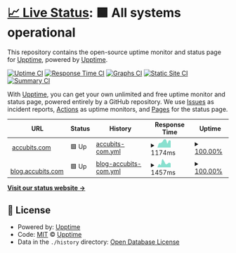 # [📈 Live Status](https://demo.upptime.js.org): <!--live status--> **🟩 All systems operational**

This repository contains the open-source uptime monitor and status page for [Upptime](https://upptime.js.org), powered by [Upptime](https://github.com/upptime/upptime).

[![Uptime CI](https://github.com/accubits-nightswatch/upptime/workflows/Uptime%20CI/badge.svg)](https://github.com/accubits-nightswatch/upptime/actions?query=workflow%3A%22Uptime+CI%22)
[![Response Time CI](https://github.com/accubits-nightswatch/upptime/workflows/Response%20Time%20CI/badge.svg)](https://github.com/accubits-nightswatch/upptime/actions?query=workflow%3A%22Response+Time+CI%22)
[![Graphs CI](https://github.com/accubits-nightswatch/upptime/workflows/Graphs%20CI/badge.svg)](https://github.com/accubits-nightswatch/upptime/actions?query=workflow%3A%22Graphs+CI%22)
[![Static Site CI](https://github.com/accubits-nightswatch/upptime/workflows/Static%20Site%20CI/badge.svg)](https://github.com/accubits-nightswatch/upptime/actions?query=workflow%3A%22Static+Site+CI%22)
[![Summary CI](https://github.com/accubits-nightswatch/upptime/workflows/Summary%20CI/badge.svg)](https://github.com/accubits-nightswatch/upptime/actions?query=workflow%3A%22Summary+CI%22)

With [Upptime](https://upptime.js.org), you can get your own unlimited and free uptime monitor and status page, powered entirely by a GitHub repository. We use [Issues](https://github.com/upptime/upptime/issues) as incident reports, [Actions](https://github.com/accubits-nightswatch/upptime/actions) as uptime monitors, and [Pages](https://demo.upptime.js.org) for the status page.

<!--start: status pages-->
<!-- This summary is generated by Upptime (https://github.com/upptime/upptime) -->
<!-- Do not edit this manually, your changes will be overwritten -->
<!-- prettier-ignore -->
| URL | Status | History | Response Time | Uptime |
| --- | ------ | ------- | ------------- | ------ |
| <img alt="" src="https://icons.duckduckgo.com/ip3/accubits.com.ico" height="13"> [accubits.com](https://accubits.com) | 🟩 Up | [accubits-com.yml](https://github.com/accubits-nightswatch/upptime/commits/HEAD/history/accubits-com.yml) | <details><summary><img alt="Response time graph" src="./graphs/accubits-com/response-time-week.png" height="20"> 1174ms</summary><br><a href="https://accubits-nightswatch.github.io/upptime/history/accubits-com"><img alt="Response time 1450" src="https://img.shields.io/endpoint?url=https%3A%2F%2Fraw.githubusercontent.com%2Faccubits-nightswatch%2Fupptime%2FHEAD%2Fapi%2Faccubits-com%2Fresponse-time.json"></a><br><a href="https://accubits-nightswatch.github.io/upptime/history/accubits-com"><img alt="24-hour response time 1371" src="https://img.shields.io/endpoint?url=https%3A%2F%2Fraw.githubusercontent.com%2Faccubits-nightswatch%2Fupptime%2FHEAD%2Fapi%2Faccubits-com%2Fresponse-time-day.json"></a><br><a href="https://accubits-nightswatch.github.io/upptime/history/accubits-com"><img alt="7-day response time 1174" src="https://img.shields.io/endpoint?url=https%3A%2F%2Fraw.githubusercontent.com%2Faccubits-nightswatch%2Fupptime%2FHEAD%2Fapi%2Faccubits-com%2Fresponse-time-week.json"></a><br><a href="https://accubits-nightswatch.github.io/upptime/history/accubits-com"><img alt="30-day response time 1145" src="https://img.shields.io/endpoint?url=https%3A%2F%2Fraw.githubusercontent.com%2Faccubits-nightswatch%2Fupptime%2FHEAD%2Fapi%2Faccubits-com%2Fresponse-time-month.json"></a><br><a href="https://accubits-nightswatch.github.io/upptime/history/accubits-com"><img alt="1-year response time 1450" src="https://img.shields.io/endpoint?url=https%3A%2F%2Fraw.githubusercontent.com%2Faccubits-nightswatch%2Fupptime%2FHEAD%2Fapi%2Faccubits-com%2Fresponse-time-year.json"></a></details> | <details><summary><a href="https://accubits-nightswatch.github.io/upptime/history/accubits-com">100.00%</a></summary><a href="https://accubits-nightswatch.github.io/upptime/history/accubits-com"><img alt="All-time uptime 99.99%" src="https://img.shields.io/endpoint?url=https%3A%2F%2Fraw.githubusercontent.com%2Faccubits-nightswatch%2Fupptime%2FHEAD%2Fapi%2Faccubits-com%2Fuptime.json"></a><br><a href="https://accubits-nightswatch.github.io/upptime/history/accubits-com"><img alt="24-hour uptime 100.00%" src="https://img.shields.io/endpoint?url=https%3A%2F%2Fraw.githubusercontent.com%2Faccubits-nightswatch%2Fupptime%2FHEAD%2Fapi%2Faccubits-com%2Fuptime-day.json"></a><br><a href="https://accubits-nightswatch.github.io/upptime/history/accubits-com"><img alt="7-day uptime 100.00%" src="https://img.shields.io/endpoint?url=https%3A%2F%2Fraw.githubusercontent.com%2Faccubits-nightswatch%2Fupptime%2FHEAD%2Fapi%2Faccubits-com%2Fuptime-week.json"></a><br><a href="https://accubits-nightswatch.github.io/upptime/history/accubits-com"><img alt="30-day uptime 99.96%" src="https://img.shields.io/endpoint?url=https%3A%2F%2Fraw.githubusercontent.com%2Faccubits-nightswatch%2Fupptime%2FHEAD%2Fapi%2Faccubits-com%2Fuptime-month.json"></a><br><a href="https://accubits-nightswatch.github.io/upptime/history/accubits-com"><img alt="1-year uptime 99.99%" src="https://img.shields.io/endpoint?url=https%3A%2F%2Fraw.githubusercontent.com%2Faccubits-nightswatch%2Fupptime%2FHEAD%2Fapi%2Faccubits-com%2Fuptime-year.json"></a></details>
| <img alt="" src="https://icons.duckduckgo.com/ip3/blog.accubits.com.ico" height="13"> [blog.accubits.com](https://blog.accubits.com) | 🟩 Up | [blog-accubits-com.yml](https://github.com/accubits-nightswatch/upptime/commits/HEAD/history/blog-accubits-com.yml) | <details><summary><img alt="Response time graph" src="./graphs/blog-accubits-com/response-time-week.png" height="20"> 1457ms</summary><br><a href="https://accubits-nightswatch.github.io/upptime/history/blog-accubits-com"><img alt="Response time 1416" src="https://img.shields.io/endpoint?url=https%3A%2F%2Fraw.githubusercontent.com%2Faccubits-nightswatch%2Fupptime%2FHEAD%2Fapi%2Fblog-accubits-com%2Fresponse-time.json"></a><br><a href="https://accubits-nightswatch.github.io/upptime/history/blog-accubits-com"><img alt="24-hour response time 1040" src="https://img.shields.io/endpoint?url=https%3A%2F%2Fraw.githubusercontent.com%2Faccubits-nightswatch%2Fupptime%2FHEAD%2Fapi%2Fblog-accubits-com%2Fresponse-time-day.json"></a><br><a href="https://accubits-nightswatch.github.io/upptime/history/blog-accubits-com"><img alt="7-day response time 1457" src="https://img.shields.io/endpoint?url=https%3A%2F%2Fraw.githubusercontent.com%2Faccubits-nightswatch%2Fupptime%2FHEAD%2Fapi%2Fblog-accubits-com%2Fresponse-time-week.json"></a><br><a href="https://accubits-nightswatch.github.io/upptime/history/blog-accubits-com"><img alt="30-day response time 1423" src="https://img.shields.io/endpoint?url=https%3A%2F%2Fraw.githubusercontent.com%2Faccubits-nightswatch%2Fupptime%2FHEAD%2Fapi%2Fblog-accubits-com%2Fresponse-time-month.json"></a><br><a href="https://accubits-nightswatch.github.io/upptime/history/blog-accubits-com"><img alt="1-year response time 1416" src="https://img.shields.io/endpoint?url=https%3A%2F%2Fraw.githubusercontent.com%2Faccubits-nightswatch%2Fupptime%2FHEAD%2Fapi%2Fblog-accubits-com%2Fresponse-time-year.json"></a></details> | <details><summary><a href="https://accubits-nightswatch.github.io/upptime/history/blog-accubits-com">100.00%</a></summary><a href="https://accubits-nightswatch.github.io/upptime/history/blog-accubits-com"><img alt="All-time uptime 99.76%" src="https://img.shields.io/endpoint?url=https%3A%2F%2Fraw.githubusercontent.com%2Faccubits-nightswatch%2Fupptime%2FHEAD%2Fapi%2Fblog-accubits-com%2Fuptime.json"></a><br><a href="https://accubits-nightswatch.github.io/upptime/history/blog-accubits-com"><img alt="24-hour uptime 100.00%" src="https://img.shields.io/endpoint?url=https%3A%2F%2Fraw.githubusercontent.com%2Faccubits-nightswatch%2Fupptime%2FHEAD%2Fapi%2Fblog-accubits-com%2Fuptime-day.json"></a><br><a href="https://accubits-nightswatch.github.io/upptime/history/blog-accubits-com"><img alt="7-day uptime 100.00%" src="https://img.shields.io/endpoint?url=https%3A%2F%2Fraw.githubusercontent.com%2Faccubits-nightswatch%2Fupptime%2FHEAD%2Fapi%2Fblog-accubits-com%2Fuptime-week.json"></a><br><a href="https://accubits-nightswatch.github.io/upptime/history/blog-accubits-com"><img alt="30-day uptime 100.00%" src="https://img.shields.io/endpoint?url=https%3A%2F%2Fraw.githubusercontent.com%2Faccubits-nightswatch%2Fupptime%2FHEAD%2Fapi%2Fblog-accubits-com%2Fuptime-month.json"></a><br><a href="https://accubits-nightswatch.github.io/upptime/history/blog-accubits-com"><img alt="1-year uptime 99.76%" src="https://img.shields.io/endpoint?url=https%3A%2F%2Fraw.githubusercontent.com%2Faccubits-nightswatch%2Fupptime%2FHEAD%2Fapi%2Fblog-accubits-com%2Fuptime-year.json"></a></details>

<!--end: status pages-->

[**Visit our status website →**](https://demo.upptime.js.org)

## 📄 License

- Powered by: [Upptime](https://github.com/upptime/upptime)
- Code: [MIT](./LICENSE) © [Upptime](https://upptime.js.org)
- Data in the `./history` directory: [Open Database License](https://opendatacommons.org/licenses/odbl/1-0/)
